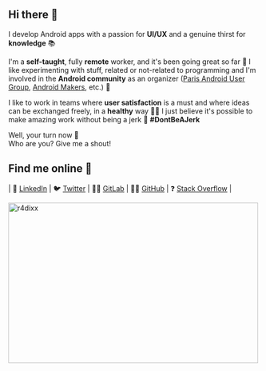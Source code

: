 ## Hi there 👋

I develop Android apps with a passion for **UI/UX** and a genuine thirst for **knowledge** 📚

I'm a **self-taught**, fully **remote** worker, and it's been going great so far 🙌 I like experimenting with stuff, related or not-related to programming and I'm involved in the **Android community** as an organizer ([Paris Android User Group](https://www.meetup.com/fr-FR/Android-Paris/members/234035421/profile), [Android Makers](https://androidmakers.droidcon.com/), etc.) 👥

I like to work in teams where **user satisfaction** is a must and where ideas can be exchanged freely, in a **healthy** way 🤗✨ I just believe it's possible to make amazing work without being a jerk 🤷 **#DontBeAJerk**

Well, your turn now 🙂\
Who are you? Give me a shout!

## Find me online 🔗

| 💼 [LinkedIn](https://linkedin.com/in/r4dixx) | 🐦 [Twitter](https://twitter.com/r4dixx) | 👨‍💻 [GitLab](https://gitlab.com/asikel) | 👨‍💻 [GitHub](https://github.com/r4dixx) | ❓ [Stack Overflow](https://stackoverflow.com/users/8053848/r4dixx) |

<a target="_blank" href="https://trakt.tv/users/r4dixx"><img width="500" height="321" alt="r4dixx" src="https://widgets.trakt.tv/users/3a0c19fd788a2d13b67b05f938c34f3c/watched/fanart@2x.jpg" /></a>
